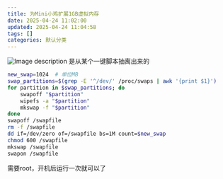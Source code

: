 ```yaml
---
title: 为Mini小鸡扩展1GB虚拟内存
date: 2025-04-24 11:02:00
updated: 2025-04-24 11:04:58
tags: []
categories: 默认分类
---
```


![Image description](https://s.rmimg.com/2025-04-24/1745484882-765922-2025-04-24-165309.png)
是从某个一键脚本抽离出来的

```sh
new_swap=1024  # 单位MB
swap_partitions=$(grep -E '^/dev/' /proc/swaps | awk '{print $1}')
for partition in $swap_partitions; do
    swapoff "$partition"
    wipefs -a "$partition"
    mkswap -f "$partition"
done
swapoff /swapfile
rm -f /swapfile
dd if=/dev/zero of=/swapfile bs=1M count=$new_swap
chmod 600 /swapfile
mkswap /swapfile
swapon /swapfile
```

需要root，开机后运行一次就可以了
